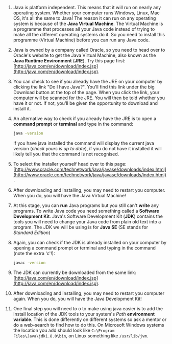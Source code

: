 1. Java is platform independent. This means that it will run on nearly any operating system. Whether your computer runs Windows, Linux, Mac OS, it's all the same to Java! The reason it can run on any operating system is because of the **Java Virtual Machine**. The Virtual Machine is a programme that processes all your Java code instead of trying to make all the different operating systems do it. So you need to install this programme \(Virtual Machine\) before you can run any Java code.
2. Java is owned by a company called Oracle, so you need to head over to Oracle's website to get the Java Virtual Machine, also known as the **Java Runtime Environment** \(**JRE**\). Try this page first: [http://java.com/en/download/index.jsp](http://java.com/en/download/index.jsp).
3. You can check to see if you already have the JRE on your computer by clicking the link "Do I have Java?". You'll find this link under the big Download button at the top of the page. When you click the link, your computer will be scanned for the JRE. You will then be told whether you have it or not. If not, you'll be given the opportunity to download and install it.
4. An alternative way to check if you already have the JRE is to open a **command prompt** or **terminal** and type in the command:

   ```bash
   java -version
   ```
   If you have java installed the command will display the current java version \(_check yours is up to date_\), if you do not have it installed it will likely tell you that the command is not recognised.

5. To select the installer yourself head over to this page: [http://www.oracle.com/technetwork/java/javase/downloads/index.html](http://www.oracle.com/technetwork/java/javase/downloads/index.html).
6. After downloading and installing, you may need to restart you computer. When you do, you will have the Java Virtual Machine!
7. At this stage, you can **run** Java programs but you still can't **write** any programs. To write Java code you need something called a **Software Development Kit**. Java's Software Development Kit \(**JDK**\) contains the tools you will need to change your Java code from plain old text into a program. The JDK we will be using is for **Java SE** \(SE stands for _Standard Edition_\)
8. Again, you can check if the JDK is already installed on your computer by opening a command prompt or terminal and typing in the command \(note the extra 'c'!\):
   ```bash
   javac -version
   ```
9. The JDK can currently be downloaded from the same link: [http://java.com/en/download/index.jsp](http://java.com/en/download/index.jsp).
10. After downloading and installing, you may need to restart you computer again. When you do, you will have the Java Development Kit!
11. One final step you will need to o to make using java easier is to add the install location of the JDK tools to your system's _Path_ **environment variable**. This is done differently on different systems so ask a mentor or do a web-search to find how to do this. On Microsoft Windows systems the location you add should look like `C:\Program Files\Java\jdk1.8.0\bin`, on Linux something like `/usr/lib/jvm`.




